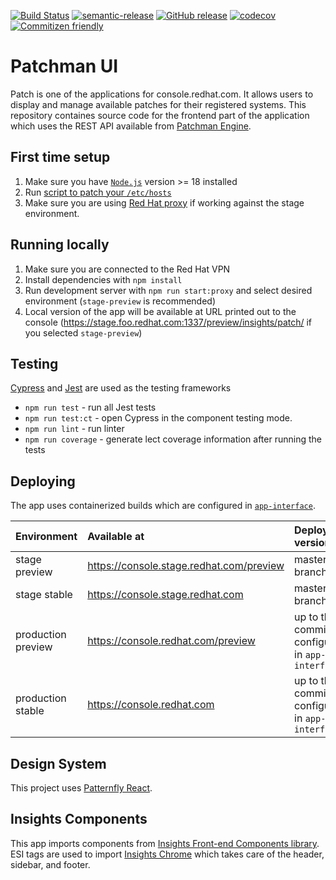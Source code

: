 [![Build Status](https://app.travis-ci.com/RedHatInsights/patchman-ui.svg?branch=master)](https://app.travis-ci.com/RedHatInsights/patchman-ui)
[![semantic-release](https://img.shields.io/badge/%20%20%F0%9F%93%A6%F0%9F%9A%80-semantic--release-e10079.svg)](https://github.com/semantic-release/semantic-release)
[![GitHub release](https://img.shields.io/github/v/release/RedHatInsights/patchman-ui.svg)](https://github.com/RedHatInsights/patchman-ui/releases/latest)
[![codecov](https://codecov.io/gh/RedHatInsights/patchman-ui/branch/master/graph/badge.svg)](https://codecov.io/gh/RedHatInsights/patchman-ui)
[![Commitizen friendly](https://img.shields.io/badge/commitizen-friendly-brightgreen.svg)](http://commitizen.github.io/cz-cli/)

# Patchman UI

Patch is one of the applications for console.redhat.com. It allows users to display and manage available patches for their registered systems. This repository containes source code for the frontend part of the application which uses the REST API available from [Patchman Engine](https://github.com/RedHatInsights/patchman-engine).

## First time setup
1. Make sure you have [`Node.js`](https://nodejs.org/en/) version >= 18 installed
2. Run [script to patch your `/etc/hosts`](https://github.com/RedHatInsights/insights-proxy/blob/master/scripts/patch-etc-hosts.sh)
3. Make sure you are using [Red Hat proxy](https://hdn.corp.redhat.com/proxy.pac) if working against the stage environment.

## Running locally
1. Make sure you are connected to the Red Hat VPN
2. Install dependencies with `npm install`
3. Run development server with `npm run start:proxy` and select desired environment (`stage-preview` is recommended)
4. Local version of the app will be available at URL printed out to the console (https://stage.foo.redhat.com:1337/preview/insights/patch/ if you selected `stage-preview`)

## Testing
[Cypress](https://cypress.io/) and [Jest](https://jestjs.io/) are used as the testing frameworks
- ```npm run test``` - run all Jest tests
- ```npm run test:ct``` - open Cypress in the component testing mode.
- ```npm run lint``` - run linter
- ```npm run coverage``` - generate lect coverage information after running the tests

## Deploying
The app uses containerized builds which are configured in [`app-interface`](https://gitlab.cee.redhat.com/service/app-interface/-/blob/master/data/services/insights/patchman/deploy-clowder.yml).

| Environment        | Available at                             | Deployed version
| :----------------- | :--------------------------------------- | :----------
| stage preview      | https://console.stage.redhat.com/preview | master branch
| stage stable       | https://console.stage.redhat.com         | master branch
| production preview | https://console.redhat.com/preview       | up to the commit configured in `app-interface`
| production stable  | https://console.redhat.com               | up to the commit configured in `app-interface`

## Design System
This project uses [Patternfly React](https://github.com/patternfly/patternfly-react).

## Insights Components
This app imports components from [Insights Front-end Components library](https://github.com/RedHatInsights/frontend-components). ESI tags are used to import [Insights Chrome](https://github.com/RedHatInsights/insights-chrome) which takes care of the header, sidebar, and footer.
